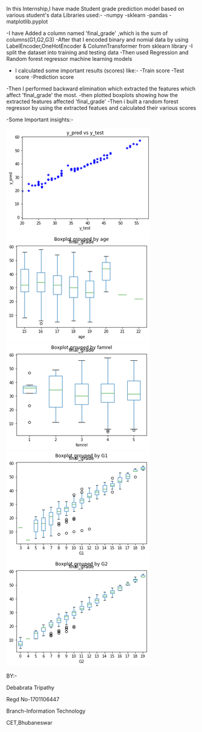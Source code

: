 In this Internship,I have  made  Student grade prediction model based on various student's data
Libraries used:-
-numpy
-sklearn
-pandas
-matplotlib.pyplot

-I have Added a column named 'final_grade' ,which is the sum of columns(G1,G2,G3)
-After that I encoded binary and nomial data by using LabelEncoder,OneHotEncoder & ColumnTransformer from sklearn library
-I split the dataset into training and testing data
-Then  used Regression and Random forest regressor machine learning models
- I calculated some important results (scores) like:-
-Train score
-Test score
-Prediction score
 
-Then I performed  backward elimination which extracted the features which affect 'final_grade' the most.
-then plotted boxplots showing how the extracted  features affected 'final_grade'
-Then i built a random forest regressor by using the extracted  featues and calculated their various scores 

-Some Important insights:-

![Test Image 1](https://github.com/DebabrataTripathy/Machine-Learning-Task-3/blob/master/Plots/Plot1.png)
![Test Image 2](https://github.com/DebabrataTripathy/Machine-Learning-Task-3/blob/master/Plots/Plot2.png)
![Test Image 3](https://github.com/DebabrataTripathy/Machine-Learning-Task-3/blob/master/Plots/Plot3.png)
![Test Image 4](https://github.com/DebabrataTripathy/Machine-Learning-Task-3/blob/master/Plots/Plot4.png)
![Test Image 5](https://github.com/DebabrataTripathy/Machine-Learning-Task-3/blob/master/Plots/Plot5.png)

 
 BY:-
 
 Debabrata Tripathy
 
 Regd No-1701106447
 
 Branch-Information Technology
 
 CET,Bhubaneswar

